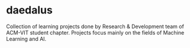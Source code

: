 # daedalus
Collection of learning projects done by Research &amp; Development team of ACM-VIT student chapter. Projects focus mainly on the fields of Machine Learning and AI.
